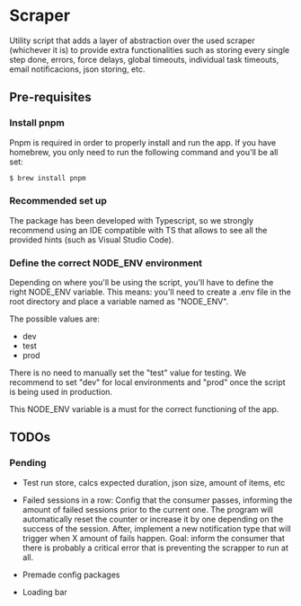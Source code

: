 # Scraper

Utility script that adds a layer of abstraction over the used scraper (whichever it is) to provide extra functionalities such as storing every single step done, errors, force delays, global timeouts, individual task timeouts, email notificacions, json storing, etc.

## Pre-requisites

### Install pnpm

Pnpm is required in order to properly install and run the app. If you have homebrew, you only need to run the following command and you'll be all set:

```bash
$ brew install pnpm
```

### Recommended set up

The package has been developed with Typescript, so we strongly recommend using an IDE compatible with TS that allows to see all the provided hints (such as Visual Studio Code).

### Define the correct NODE_ENV environment

Depending on where you'll be using the script, you'll have to define the right NODE_ENV variable. This means: you'll need to create a .env file in the root directory and place a variable named as "NODE_ENV".

The possible values are:

- dev
- test
- prod

There is no need to manually set the "test" value for testing. We recommend to set "dev" for local environments and "prod" once the script is being used in production.

This NODE_ENV variable is a must for the correct functioning of the app.

## TODOs

### Pending

- Test run store, calcs expected duration, json size, amount of items, etc

- Failed sessions in a row: Config that the consumer passes, informing the amount of failed sessions prior to the current one. The program will automatically reset the counter or increase it by one depending on the success of the session. After, implement a new notification type that will trigger when X amount of fails happen. Goal: inform the consumer that there is probably a critical error that is preventing the scrapper to run at all.
- Premade config packages

- Loading bar
